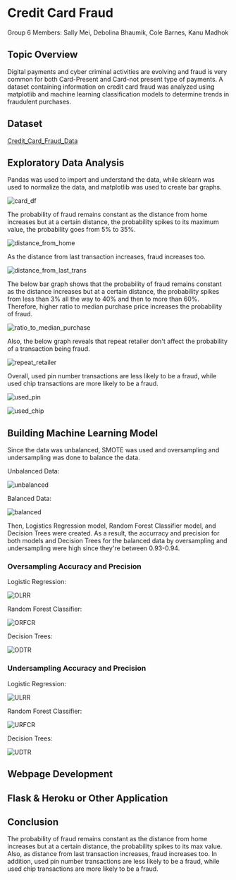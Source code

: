 # Credit Card Fraud

Group 6 Members: Sally Mei, Debolina Bhaumik, Cole Barnes, Kanu Madhok

## Topic Overview

Digital payments and cyber criminal activities are evolving and fraud is very common for both Card-Present and Card-not present type of payments. A dataset containing information on credit card fraud was analyzed using matplotlib and machine learning classification models to determine trends in fraudulent purchases.

## Dataset

[Credit_Card_Fraud_Data](https://www.kaggle.com/datasets/dhanushnarayananr/credit-card-fraud)

## Exploratory Data Analysis

Pandas was used to import and understand the data, while sklearn was used to normalize the data, and matplotlib was used to create bar graphs.

![card_df](Images/card_df.PNG)

The probability of fraud remains constant as the distance from home increases but at a certain distance, the probability spikes to its maximum value, the probability goes from 5% to 35%. 

![distance_from_home](Images/distance_from_home.PNG)

As the distance from last transaction increases, fraud increases too.

![distance_from_last_trans](Images/distance_from_last_trans.PNG)

The below bar graph shows that the probability of fraud remains constant as the distance increases but at a certain distance, the probability spikes from less than 3% all the way to 40% and then to more than 60%. Therefore, higher ratio to median purchase price increases the probability of fraud.

![ratio_to_median_purchase](Images/ratio_to_median_purchase.PNG)

Also, the below graph reveals that repeat retailer don't affect the probability of a transaction being fraud.

![repeat_retailer](Images/repeat_retailer.PNG)

Overall, used pin number transactions are less likely to be a fraud, while used chip transactions are more likely to be a fraud.

![used_pin](Images/used_pin.PNG)

![used_chip](Images/used_chip.PNG)

## Building Machine Learning Model

Since the data was unbalanced, SMOTE was used and oversampling and undersampling was done to balance the data. 

Unbalanced Data:

![unbalanced](Images/unbalanced.PNG)

Balanced Data:

![balanced](Images/balanced.PNG)

Then, Logistics Regression model, Random Forest Classifier model, and Decision Trees were created. As a result, the accurracy and precision for both models and Decision Trees for the balanced data by oversampling and undersampling were high since they're between 0.93-0.94. 

### Oversampling Accuracy and Precision

Logistic Regression:

![OLRR](Images/OLRR.PNG)

Random Forest Classifier:

![ORFCR](Images/ORFCR.PNG)

Decision Trees:

![ODTR](Images/ODTR.PNG)

### Undersampling Accuracy and Precision

Logistic Regression:

![ULRR](Images/ULRR.PNG)

Random Forest Classifier:

![URFCR](Images/URFCR.PNG)

Decision Trees:

![UDTR](Images/UDTR.PNG)

## Webpage Development

## Flask & Heroku or Other Application

## Conclusion

The probability of fraud remains constant as the distance from home increases but at a certain distance, the probability spikes to its max value. Also, as distance from last transaction increases, fraud increases too. In addition, used pin number transactions are less likely to be a fraud, while used chip transactions are more likely to be a fraud.




